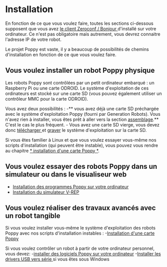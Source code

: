 # Installation

En fonction de ce que vous voulez faire, toutes les sections ci-dessous supposent que vous avez [ le client Zeroconf / Bonjour ](install-zeroconf.md) d'installé sur votre ordinateur. Ce n'est pas obligatoire mais autrement, vous devrez connaitre l'adresse IP de votre robot.

Le projet Poppy est vaste, il y a beaucoup de possibilités de chemins d'installation en fonction de ce que vous voulez faire.

## Vous voulez installer un robot Poppy physique

Les robots Poppy sont contrôlées par un petit ordinateur embarqué : un Raspberry Pi ou une carte ODROID. Le système d'exploitation de ces ordinateurs est stocké sur une carte SD (vous pouvez également utiliser un contrôleur MMC pour la carte ODROID).

Vous avez deux possibilités : -** vous avez déjà une carte SD préchargée avec le système d'exploitation Poppy (fourni par Generation Robots). Vous n'avez rien à installer, vous êtes prêt à aller vers la section [assemblage](../assembly-guides/README.md).** C'est le cas le plus fréquent. - Vous avez une carte SD vierge, vous devez donc [ télécharger ](burn-an-image-file.md#download-the-image) et [graver](burn-an-image-file.md#write-an-image-to-the-sd-card) le système d'exploitation sur la carte SD.

Si vous êtes familier à Linux et que vous voulez essayer vous-même nos scripts d'installation (qui peuvent être instable), vous pouvez vous rendre au chapitre [* installation d'une carte Poppy *](install-a-poppy-board.md).

## Vous voulez essayer des robots Poppy dans un simulateur ou dans le visualiseur web

- [Installation des programmes Poppy sur votre ordinateur](install-poppy-softwares.md)
- [Installation du simulateur V-REP](install-vrep.md)

## Vous voulez réaliser des travaux avancés avec un robot tangible

Si vous voulez installer vous-même le système d'exploitation des robots Poppy avec nos scripts d'installation instables : -[Installation d'une carte Poppy](install-a-poppy-board.md)

Si vous voulez contrôler un robot à partir de votre ordinateur personnel, vous devez: -[installer des logiciels Poppy sur votre ordinateur](install-poppy-softwares.md) -[Installer les drivers USB vers série ](install-drivers.md) si vous êtes sous Windows